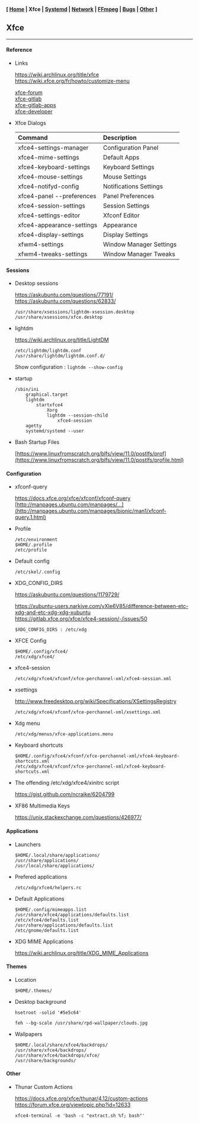 <link href="style.css" rel="stylesheet"></link>

**[ [Home](00-Home.html) | Xfce | [Systemd](10-Systemd.html) | [Network](15-Network.html) | [FFmpeg](20-FFmpeg.html) | [Bugs](25-Bugs.html) | [Other](99-Other.html) ]**

## Xfce

---

#### Reference

* Links
    
    https://wiki.archlinux.org/title/xfce  
    https://wiki.xfce.org/fr/howto/customize-menu  
    
    [xfce-forum](https://forum.xfce.org/search.php?action=show_recent)  
    [xfce-gitlab](https://gitlab.xfce.org/xfce)  
    [xfce-gitlab-apps](https://gitlab.xfce.org/apps)  
    [xfce-developer](https://developer.xfce.org/)  

* Xfce Dialogs
    
    | Command                   | Description               |
    | :------------------------ | :------------------------ |
    | xfce4-settings-manager    | Configuration Panel       |
    | xfce4-mime-settings       | Default Apps              |
    | xfce4-keyboard-settings   | Keyboard Settings         |
    | xfce4-mouse-settings      | Mouse Settings            |
    | xfce4-notifyd-config      | Notifications Settings    |
    | xfce4-panel --preferences | Panel Preferences         |
    | xfce4-session-settings    | Session Settings          |
    | xfce4-settings-editor     | Xfconf Editor             |
    | xfce4-appearance-settings | Appearance                |
    | xfce4-display-settings    | Display Settings          |
    | xfwm4-settings            | Window Manager Settings   |
    | xfwm4-tweaks-settings     | Window Manager Tweaks     |
    

#### Sessions

* Desktop sessions
    
    https://askubuntu.com/questions/77191/  
    https://askubuntu.com/questions/62833/  
    
    ```
    /usr/share/xsessions/lightdm-xsession.desktop
    /usr/share/xsessions/xfce.desktop
    ```
    
* lightdm
    
    https://wiki.archlinux.org/title/LightDM  
    
    ```
    /etc/lightdm/lightdm.conf
    /usr/share/lightdm/lightdm.conf.d/
    ```
    
    Show configuration : `lightdm --show-config`

* startup

    ```
    /sbin/ini
        graphical.target
        lightdm
            startxfce4
                Xorg
                lightdm --session-child
                    xfce4-session
        agetty
        systemd/systemd --user
    ```

* Bash Startup Files
    
    [https://www.linuxfromscratch.org/blfs/view/11.0/postlfs/prof](https://www.linuxfromscratch.org/blfs/view/11.0/postlfs/profile.html)  


#### Configuration

* xfconf-query
    
    https://docs.xfce.org/xfce/xfconf/xfconf-query  
    [http://manpages.ubuntu.com/manpages/...](http://manpages.ubuntu.com/manpages/bionic/man1/xfconf-query.1.html)  

* Profile

    ```
    /etc/environment
    $HOME/.profile
    /etc/profile
    ```

* Default config
    
    `/etc/skel/.config`

* XDG_CONFIG_DIRS
    
    https://askubuntu.com/questions/1179729/  

    https://xubuntu-users.narkive.com/yXIe6V85/difference-between-etc-xdg-and-etc-xdg-xdg-xubuntu  
    https://gitlab.xfce.org/xfce/xfce4-session/-/issues/50  

    `$XDG_CONFIG_DIRS : /etc/xdg`

* XFCE Config
    
    ```
    $HOME/.config/xfce4/
    /etc/xdg/xfce4/
    ```

* xfce4-session

    `/etc/xdg/xfce4/xfconf/xfce-perchannel-xml/xfce4-session.xml`

* xsettings
    
    http://www.freedesktop.org/wiki/Specifications/XSettingsRegistry  

    `/etc/xdg/xfce4/xfconf/xfce-perchannel-xml/xsettings.xml`

* Xdg menu
    
    `/etc/xdg/menus/xfce-applications.menu`

* Keyboard shortcuts
    
    ```
    $HOME/.config/xfce4/xfconf/xfce-perchannel-xml/xfce4-keyboard-shortcuts.xml
    /etc/xdg/xfce4/xfconf/xfce-perchannel-xml/xfce4-keyboard-shortcuts.xml
    ```

* The offending /etc/xdg/xfce4/xinitrc script
    
    https://gist.github.com/ncraike/6204799  

* XF86 Multimedia Keys
    
    https://unix.stackexchange.com/questions/426977/  


#### Applications

* Launchers

    ```
    $HOME/.local/share/applications/
    /usr/share/applications/
    /usr/local/share/applications/
    ```

* Prefered applications

    `/etc/xdg/xfce4/helpers.rc`
    
* Default Applications
    
    ```
    $HOME/.config/mimeapps.list
    /usr/share/xfce4/applications/defaults.list
    /etc/xfce4/defaults.list
    /usr/share/applications/defaults.list
    /etc/gnome/defaults.list
    ```

* XDG MIME Applications
    
    https://wiki.archlinux.org/title/XDG_MIME_Applications


#### Themes

* Location
    
    `$HOME/.themes/`

* Desktop background
    
    `hsetroot -solid '#5e5c64'`

    `feh --bg-scale /usr/share/rpd-wallpaper/clouds.jpg`

* Wallpapers

    ```
    $HOME/.local/share/xfce4/backdrops/
    /usr/share/xfce4/backdrops/
    /usr/share/xfce4/backdrops/xfce/
    /usr/share/backgrounds/
    ```


#### Other

* Thunar Custom Actions
    
    https://docs.xfce.org/xfce/thunar/4.12/custom-actions  
    https://forum.xfce.org/viewtopic.php?id=12633  
    
    `xfce4-terminal -e 'bash -c "extract.sh %f; bash"'`



